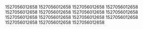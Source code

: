 1527056012658
1527056012658
1527056012658
1527056012658
1527056012658
1527056012658
1527056012658
1527056012658
1527056012658
1527056012658
1527056012658
1527056012658
1527056012658
1527056012658
1527056012658